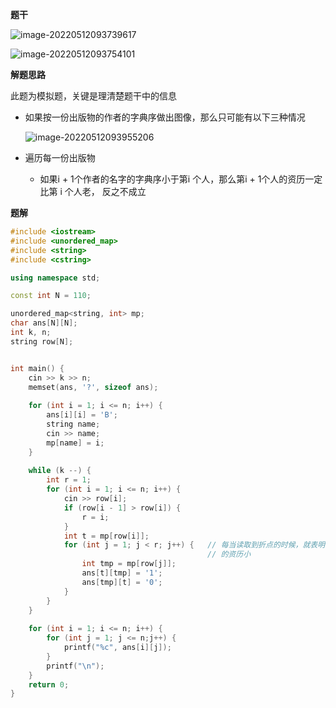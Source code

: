 **题干**

![image-20220512093739617](https://cdn.jsdelivr.net/gh/liver0377/images@main/img/image-20220512093739617.png)

![image-20220512093754101](https://cdn.jsdelivr.net/gh/liver0377/images@main/img/image-20220512093754101.png)



**解题思路**

此题为模拟题，关键是理清楚题干中的信息

- 如果按一份出版物的作者的字典序做出图像，那么只可能有以下三种情况

  ![image-20220512093955206](https://cdn.jsdelivr.net/gh/liver0377/images@main/img/image-20220512093955206.png)

- 遍历每一份出版物

  - 如果i + 1个作者的名字的字典序小于第i 个人，那么第i + 1个人的资历一定比第 i 个人老， 反之不成立



**题解**

```cpp
#include <iostream>
#include <unordered_map>
#include <string>
#include <cstring>

using namespace std;

const int N = 110;

unordered_map<string, int> mp;
char ans[N][N];
int k, n;
string row[N];


int main() {
    cin >> k >> n;
    memset(ans, '?', sizeof ans);
    
    for (int i = 1; i <= n; i++) {
        ans[i][i] = 'B';
        string name;
        cin >> name;
        mp[name] = i;
    }
    
    while (k --) {
        int r = 1;
        for (int i = 1; i <= n; i++) {
            cin >> row[i];
            if (row[i - 1] > row[i]) {
                r = i;
            }
            int t = mp[row[i]];
            for (int j = 1; j < r; j++) {   // 每当读取到折点的时候，就表明该份出版物中前面所有的作者的资历都比折点
                                            // 的资历小
                int tmp = mp[row[j]];
                ans[t][tmp] = '1';
                ans[tmp][t] = '0';
            }
        }
    }
    
    for (int i = 1; i <= n; i++) {
        for (int j = 1; j <= n;j++) {
            printf("%c", ans[i][j]);
        }
        printf("\n");
    }
    return 0;
}
```

